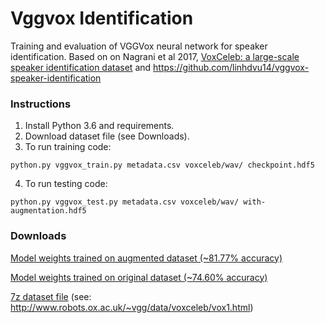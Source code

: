 # Vggvox Identification
Training and evaluation of VGGVox neural network for speaker identification.
Based on on Nagrani et al 2017, [VoxCeleb: a large-scale speaker identification dataset](https://arxiv.org/pdf/1706.08612.pdf) and https://github.com/linhdvu14/vggvox-speaker-identification

### Instructions
1. Install Python 3.6 and requirements.
2. Download dataset file (see Downloads).
3. To run training code:
```
python.py vggvox_train.py metadata.csv voxceleb/wav/ checkpoint.hdf5
```
4. To run testing code:
```
python.py vggvox_test.py metadata.csv voxceleb/wav/ with-augmentation.hdf5
```

### Downloads
[Model weights trained on augmented dataset (~81.77% accuracy)](https://drive.google.com/open?id=1BMnrz6B6WYRfx7ssY6DacTeoIlFYxZd2)

[Model weights trained on original dataset (~74.60% accuracy)](https://drive.google.com/open?id=1YxCi6_BlOG8oV85g4Gu3B2T-I1hzC6aa)

[7z dataset file](https://drive.google.com/open?id=1n1YAUHH84R7F19DofHiDFLKHheJC6nwO) (see: http://www.robots.ox.ac.uk/~vgg/data/voxceleb/vox1.html)
